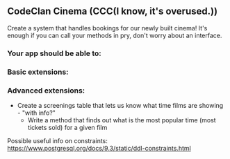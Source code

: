 ## CodeClan Cinema (CCC(I know, it's overused.))

Create a system that handles bookings for our newly built cinema!
It's enough if you can call your methods in pry, don't worry about an interface.

<!-- ### Your app should have:
  - Customers
    - name
    - funds

  - Films
    - title
    - price

  - Tickets
    - customer_id
    - film_id -->

### Your app should be able to:
  <!-- - Create customers, films and tickets -->
  <!-- - CRUD actions (create, read, update, delete) customers, films and tickets. -->
  <!-- - Show which films a customer has booked to see, and see which customers are coming to see one film. -->

### Basic extensions:
  <!-- - Buying tickets should decrease the funds of the customer by the price -->
  <!-- - Check how many tickets were bought by a customer
  - Check how many customers are going to watch a certain film -->

### Advanced extensions:
  - Create a screenings table that lets us know what time films are showing - "with info?"
    - Write a method that finds out what is the most popular time (most tickets sold) for a given film
  <!-- - Limit the available tickets for screenings. -->
  <!-- - age check -->
  <!-- - Add any other extensions you think would be great to have at a cinema! -->

Possible useful info on constraints:
https://www.postgresql.org/docs/9.3/static/ddl-constraints.html
